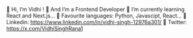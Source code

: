  👋 Hi, I’m Vidhi !
 🎨 And I’m a Frontend Developer 
 📔 I’m currently learning React and Next.js...
 💎 Favourite languages: Python, Javascipt, React...
 💼 Linkedin: https://www.linkedin.com/in/vidhi-singh-12976a301/
 📍 Twitter: https://x.com/VidhiSinghRana1
  

<!---
vidhisingh151/vidhisingh151 is a ✨ special ✨ repository because its `README.md` (this file) appears on your GitHub profile.
You can click the Preview link to take a look at your changes.
--->
